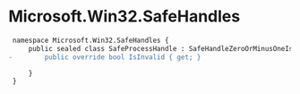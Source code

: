 # Microsoft.Win32.SafeHandles

``` diff
 namespace Microsoft.Win32.SafeHandles {
     public sealed class SafeProcessHandle : SafeHandleZeroOrMinusOneIsInvalid {
-        public override bool IsInvalid { get; }

     }
 }
```

